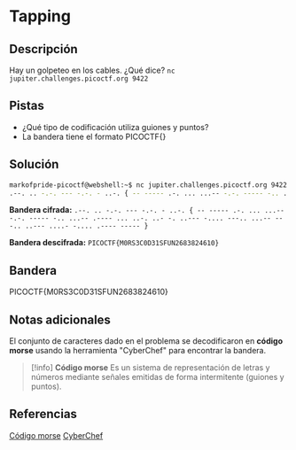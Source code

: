# Tapping

## Descripción
Hay un golpeteo en los cables. ¿Qué dice? `nc jupiter.challenges.picoctf.org 9422`

## Pistas
- ¿Qué tipo de codificación utiliza guiones y puntos?
- La bandera tiene el formato PICOCTF{}

## Solución
```bash
markofpride-picoctf@webshell:~$ nc jupiter.challenges.picoctf.org 9422
.--. .. -.-. --- -.-. - ..-. { -- ----- .-. ... ...-- -.-. ----- -.. ...-- .---- ... ..-. ..- -. ..--- -.... ---.. ...-- ---.. ..--- ....- -.... .---- ----- }
```

**Bandera cifrada:** `.--. .. -.-. --- -.-. - ..-. { -- ----- .-. ... ...-- -.-. ----- -.. ...-- .---- ... ..-. ..- -. ..--- -.... ---.. ...-- ---.. ..--- ....- -.... .---- ----- }`

**Bandera descifrada:** `PICOCTF{M0RS3C0D31SFUN2683824610}`

## Bandera
PICOCTF{M0RS3C0D31SFUN2683824610}

## Notas adicionales
El conjunto de caracteres dado en el problema se decodificaron en **código morse** usando la herramienta "CyberChef" para encontrar la bandera.

>[!info]
>**Código morse**
>Es un sistema de representación de letras y números mediante señales emitidas de forma intermitente (guiones y puntos).

## Referencias
[Código morse](https://es.wikipedia.org/wiki/C%C3%B3digo_morse)
[CyberChef](https://gchq.github.io/CyberChef/#recipe=From_Morse_Code('Space','Line%20feed')&input=Li0tLiAuLiAtLi0uIC0tLSAtLi0uIC0gLi4tLiB7IC0tIC0tLS0tIC4tLiAuLi4gLi4uLS0gLS4tLiAtLS0tLSAtLi4gLi4uLS0gLi0tLS0gLi4uIC4uLS4gLi4tIC0uIC4uLS0tIC0uLi4uIC0tLS4uIC4uLi0tIC0tLS4uIC4uLS0tIC4uLi4tIC0uLi4uIC4tLS0tIC0tLS0tIH0)